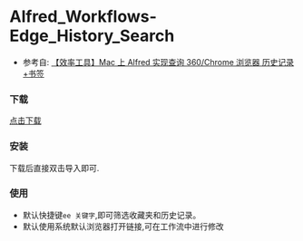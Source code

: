 # Alfred_Workflows-Edge_History_Search

- 参考自: [【效率工具】Mac 上 Alfred 实现查询 360/Chrome 浏览器 历史记录+书签](https://blog.csdn.net/qq_23912871/article/details/121190282)

### 下载

[点击下载](https://github.com/kwok-jay/Alfred_Workflows-Edge_History_Search/releases/download/v1.0.0/Edge.History.Search.alfredworkflow)

### 安装

下载后直接双击导入即可.

### 使用

- 默认快捷键`ee 关键字`,即可筛选收藏夹和历史记录。
- 默认使用系统默认浏览器打开链接,可在工作流中进行修改
